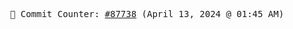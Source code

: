 <p align="center">
    <samp>
        📮 Commit Counter: <a href="https://github.com/Javascript-void0/Javascript-void0/commits/main">#87738</a> (April 13, 2024 @ 01:45 AM)
    </samp>
</p>